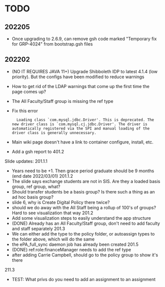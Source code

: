 TODO
=====


202205
-------
- Once upgrading to 2.6.9, can remove gsh code marked "Temporary fix for GRP-4024" from bootstrap.gsh files


202202
-------

- (NO IT REQUIRES JAVA 11+) Upgrade Shibboleth IDP to latest 4.1.4 (low priority). But the configs have been modified to reduce warnings
- How to get rid of the LDAP warnings that come up the first time the page comes up?
- The All Faculty/Staff group is missing the ref type
- Fix this error

        Loading class `com.mysql.jdbc.Driver'. This is deprecated. The new driver class is `com.mysql.cj.jdbc.Driver'. The driver is automatically registered via the SPI and manual loading of the driver class is generally unnecessary.
- Main wiki page doesn't have a link to container configure, install, etc.
- Add a gsh report to 401.2

Slide updates:
201.1.1
- Years need to be +1. Then grace period graduate should be 9 months (end date 2022/03/01)
201.1.2
- The slide says exchange students are not in SIS. Are they a loaded basis group, ref group, what?
- Should transfer students be a basis group? Is there such a thing as an ad hoc basis group?
- slide 6, why is Create Digital Policy there twice?
- should we do away with the All Staff being a rollup of 100's of groups? Hard to see visualization that way
201.2
- Add some visualization steps to easily understand the app structure
- (DONE) Already has an All Faculty/Staff group, don't need to add faculty and staff separately
201.3
- We can either add the type to the policy folder, or autoassign types to the folder above, which will do the same
- the ePA_full_sync daemon job has already been created
201.5
- (DONE) ref:role:financeManager needs to add the ref type
- after adding Carrie Campbell, should go to the policy group to show it's there


211.3
- TEST: What privs do you need to add an assignment to an assignment
